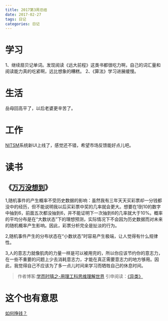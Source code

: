 ```yaml
---
title: 2017第3周总结
date: 2017-02-27
tags: 日记
categories: 日记
---
```


# 学习
1、继续扇贝记单词。发现阅读《远大前程》这类书都很吃力啊，自己的词汇量和阅读能力真的吃紧啊，远比想象的糟糕。
2、《算法》学习进展缓慢。

# 生活
岳母回高平了，以后老婆更辛苦了。


# 工作
[NITSM](http://ent1.topvee.cn/)系统新UI上线了，感觉还不错，希望市场反馈能好点儿吧。

# 读书
## 《[万万没想到](https://book.douban.com/subject/25986341/)》
1,随机事件的产生概率不受历史数据的影响：虽然我有三年天天买彩票却一分钱都没中的经历，但不能说明我以后买彩票中奖的几率就会更大。想要在1到10的数字中抽到6，前面五次都没抽到6，并不能证明下一次抽到6的几率就大于10%。概率的平均分布是在“大数状态”下的理想预测，实际情况下不会因为历史数据而对未来的随机概率产生影响。因此，彩票分析完全是扯淡的行为。

2,随机事件产生的分布状态在“小数状态”时容易产生极端，让人觉得有什么规律性。

3,人的意志力就像肌肉的力量一样是可以被用完的，所以你应该节约你的意志力，在一些不重要的问题上少去消耗意志力，才能在真正需要意志力的地方够用。因此，我觉得自己不应该为了多一点儿时间来学习而牺牲自己的休息时间。

> 作者博客:[学而时嘻之-用理工科思维理解世界](http://www.geekonomics10000.com/)
> 引申阅读：[《异类》](https://book.douban.com/subject/3688489/)


# 这个也有意思
[如何挣钱？](https://www.zhihu.com/question/22590902)